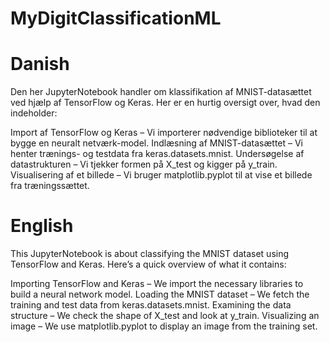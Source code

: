 # MyDigitClassificationML


# Danish
Den her JupyterNotebook handler om klassifikation af MNIST-datasættet ved hjælp af TensorFlow og Keras. Her er en hurtig oversigt over, hvad den indeholder:

Import af TensorFlow og Keras – Vi importerer nødvendige biblioteker til at bygge en neuralt netværk-model.
Indlæsning af MNIST-datasættet – Vi henter trænings- og testdata fra keras.datasets.mnist.
Undersøgelse af datastrukturen – Vi tjekker formen på X_test og kigger på y_train.
Visualisering af et billede – Vi bruger matplotlib.pyplot til at vise et billede fra træningssættet.


# English
This JupyterNotebook is about classifying the MNIST dataset using TensorFlow and Keras. Here’s a quick overview of what it contains:

Importing TensorFlow and Keras – We import the necessary libraries to build a neural network model.
Loading the MNIST dataset – We fetch the training and test data from keras.datasets.mnist.
Examining the data structure – We check the shape of X_test and look at y_train.
Visualizing an image – We use matplotlib.pyplot to display an image from the training set.
